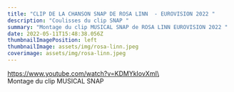 ```yaml
---
title: "CLIP DE LA CHANSON SNAP DE ROSA LINN  - EUROVISION 2022 "
description: "Coulisses du clip SNAP "
summary: "Montage du clip MUSICAL SNAP de ROSA LINN EUROVISION 2022 "
date: 2022-05-11T15:48:38.056Z
thumbnailImagePosition: left
thumbnailImage: assets/img/rosa-linn.jpeg
coverimage: assets/img/rosa-linn.jpeg
---
```

https://www.youtube.com/watch?v=KDMYkIovXmI﻿\
\
Montage du clip MUSICAL SNAP
